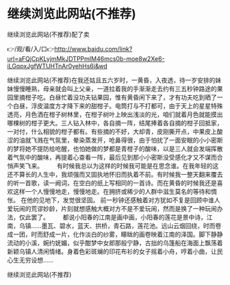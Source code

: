 # 继续浏览此网站(不推荐)
继续浏览此网站(不推荐)配了卖

👉/观/看/入/口👉http://www.baidu.com/link?url=aFQjCpKLyjmMkJDTPPmIM46mcs0b-moe8w2Xe6-iLGqpxJgfWTUHTnAr0yehHs6i&wd

继续浏览此网站(不推荐)在我还姑且五六岁时，一黄昏，入夜透，待一岁安排的妹妹慢慢睡熟，母亲就会叫上父亲，一道拉着我的手渐渐走去约有三五秒钟路途的果园里摘柑子吃。白昼忙着没功夫钻果园，惟有黄昏闲下来了，才有功夫吃到晒了一个白昼，浮皮温度方才降下来的甜柑子。电筒打与不打都可，由于天上的星星特殊透亮，月色洒在柑子树林里，在柑子树叶上映出浅淡的光，咱们就着月色就能摸出哪棵树的柑子更大。三人钻入林中，各自摘一阵，结尾捧着各自摘的柑子回抵家，一对付，什么相貌的柑子都有。有些摘的不好，大却青，皮刚撕开点，中果皮上酸涩的油就飞溅在气氛里，晕染蒸发开，呛鼻得很，由于怕扰了一面安眠的小小密斯的梦将她不提防给呛醒，也怕她做的梦都是青柑子的酸味，以是三人就会发端挥散着气氛中的酸味，再提着心查看一阵，最后见到那小小密斯没受感化才又不谋而合悄声笑飞来。
　　有时候我总以为这样的时候我可能是在思念谁。在我年轻的这还不算长的人生中，我顽强而又固执地怀旧而执着不前。有时候我一整天翻来覆去的听一首歌，读一阙词，在空白的纸上写相同的一首诗。而在黄昏的时候我还是喜欢这样一个人慢慢地走，慢慢地走。在拥挤或稀少的人群中滋生莫名的等待和惆怅。
在他的见地下，发觉很坚固。
前一秒钟还感触着对方犹如不复是回顾中谁人爱玩闹的荒谬妙龄，片刻就想感触大概对方不是不爱玩闹，然而是换了一种玩闹办法，仅此罢了。
　　都说小阳春的江南是画中画，小阳春的莲花是景中诗，江南，乌镇……墨瓦、碧水，蓝天、拱桥，青石路，莲花池。远山云烟回绕，时而卷成一团，时而舒成一片，化作淡白的纱雾，矇眬的画卷映着江南的泽国。脚下静静流动的小溪，婉约妩媚，似乎酣梦中女郎那般宁静，古拙的乌篷船在海面上飘荡着新颖乌镇人清闲情绪。身着色彩斑斓的印花布衫的女子摇着小舟，哼着小曲，让民心生无穷设想……

继续浏览此网站(不推荐)
